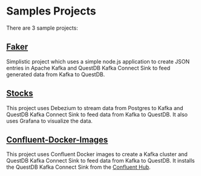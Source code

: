 # Samples Projects

There are 3 sample projects:
## [Faker](faker)
Simplistic project which uses a simple node.js application to create JSON entries in Apache Kafka and QuestDB Kafka Connect Sink to feed generated data from Kafka to QuestDB.

## [Stocks](stocks)
This project uses Debezium to stream data from Postgres to Kafka and QuestDB Kafka Connect Sink to feed data from Kafka to QuestDB. It also uses Grafana to visualize the data.

## [Confluent-Docker-Images](confluent-docker-images)
This project uses Confluent Docker images to create a Kafka cluster and QuestDB Kafka Connect Sink to feed data from Kafka to QuestDB. It installs the QuestDB Kafka Connect Sink from the [Confluent Hub](https://www.confluent.io/hub/questdb/kafka-questdb-connector).